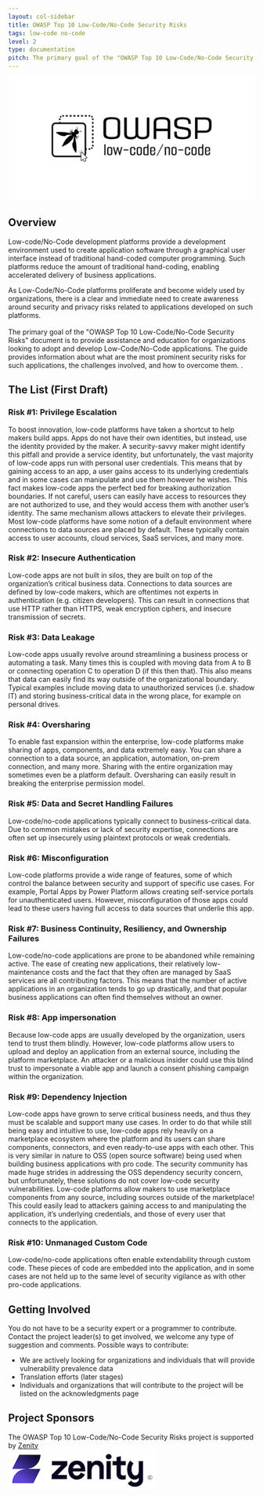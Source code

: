```yaml
---
layout: col-sidebar
title: OWASP Top 10 Low-Code/No-Code Security Risks
tags: low-code no-code
level: 2
type: documentation
pitch: The primary goal of the "OWASP Top 10 Low-Code/No-Code Security Risks" document is to provide assistance and education for organizations looking to adopt and develop Low-Code/No-Code applications. The guide provides information about what are the most prominent security risks for such applications, the challenges involved, and how to overcome them.
---
```


[![OWASP Low-Code / No-Code](assets/images/owasp-lcnc.png)](https://owasp.org/www-project-top-10-low-code-no-code-security-risks/)

## Overview
Low-code/No-Code development platforms provide a development environment used to create application software through a graphical user interface instead of traditional hand-coded computer programming. 
Such platforms reduce the amount of traditional hand-coding, enabling accelerated delivery of business applications. 

As Low-Code/No-Code platforms proliferate and become widely used by organizations, there is a clear and immediate need to create awareness around security and privacy risks related to applications developed on such platforms.
<br>
<br>
The primary goal of the "OWASP Top 10 Low-Code/No-Code Security Risks" document is to provide assistance and education for organizations looking to adopt and develop Low-Code/No-Code applications. 
The guide provides information about what are the most prominent security risks for such applications, the challenges involved, and how to overcome them.
.

## The List (First Draft)

### Risk #1: Privilege Escalation
To boost innovation, low-code platforms have taken a shortcut to help makers build apps. Apps do not have their own identities, but instead, use the identity provided by the maker. A security-savvy maker might identify this pitfall and provide a service identity, but unfortunately, the vast majority of low-code apps run with personal user credentials. This means that by gaining access to an app, a user gains access to its underlying credentials and in some cases can manipulate and use them however he wishes. This fact makes low-code apps the perfect bed for breaking authorization boundaries. If not careful, users can easily have access to resources they are not authorized to use, and they would access them with another user’s identity. The same mechanism allows attackers to elevate their privileges. Most low-code platforms have some notion of a default environment where connections to data sources are placed by default. These typically contain access to user accounts, cloud services, SaaS services, and many more.

### Risk #2: Insecure Authentication
Low-code apps are not built in silos, they are built on top of the organization’s critical business data. Connections to data sources are defined by low-code makers, which are oftentimes not experts in authentication (e.g. citizen developers). This can result in connections that use HTTP rather than HTTPS, weak encryption ciphers, and insecure transmission of secrets.

### Risk #3: Data Leakage
Low-code apps usually revolve around streamlining a business process or automating a task. Many times this is coupled with moving data from A to B or connecting operation C to operation D (if this then that). This also means that data can easily find its way outside of the organizational boundary. Typical examples include moving data to unauthorized services (i.e. shadow IT) and storing business-critical data in the wrong place, for example on personal drives.

### Risk #4: Oversharing
To enable fast expansion within the enterprise, low-code platforms make sharing of apps, components, and data extremely easy. You can share a connection to a data source, an application, automation, on-prem connection, and many more. Sharing with the entire organization may sometimes even be a platform default. Oversharing can easily result in breaking the enterprise permission model.

### Risk #5: Data and Secret Handling Failures
Low-code/no-code applications typically connect to business-critical data. 
Due to common mistakes or lack of security expertise, connections are often set up insecurely using plaintext protocols or weak credentials.

### Risk #6: Misconfiguration
Low-code platforms provide a wide range of features, some of which control the balance between security and support of specific use cases. For example, Portal Apps by Power Platform allows creating self-service portals for unauthenticated users. However, misconfiguration of those apps could lead to these users having full access to data sources that underlie this app.

### Risk #7: Business Continuity, Resiliency, and Ownership Failures
Low-code/no-code applications are prone to be abandoned while remaining active. 
The ease of creating new applications, their relatively low-maintenance costs and the fact that they often are managed by SaaS services are all contributing factors. 
This means that the number of active applications in an organization tends to go up drastically, and that popular business applications can often find themselves without an owner.

### Risk #8: App impersonation
Because low-code apps are usually developed by the organization, users tend to trust them blindly. However, low-code platforms allow users to upload and deploy an application from an external source, including the platform marketplace. An attacker or a malicious insider could use this blind trust to impersonate a viable app and launch a consent phishing campaign within the organization.

### Risk #9: Dependency Injection
Low-code apps have grown to serve critical business needs, and thus they must be scalable and support many use cases. In order to do that while still being easy and intuitive to use, low-code apps rely heavily on a marketplace ecosystem where the platform and its users can share components, connectors, and even ready-to-use apps with each other. This is very similar in nature to OSS (open source software) being used when building business applications with pro code. The security community has made huge strides in addressing the OSS dependency security concern, but unfortunately, these solutions do not cover low-code security vulnerabilities. Low-code platforms allow makers to use marketplace components from any source, including sources outside of the marketplace! This could easily lead to attackers gaining access to and manipulating the application, it’s underlying credentials, and those of every user that connects to the application.

### Risk #10: Unmanaged Custom Code
Low-code/no-code applications often enable extendability through custom code. 
These pieces of code are embedded into the application, and in some cases are not held up to the same level of security vigilance as with other pro-code applications. 


## Getting Involved
You do not have to be a security expert or a programmer to contribute. 
Contact the project leader(s) to get involved, we welcome any type of suggestion and comments. Possible ways to contribute:
 * We are actively looking for organizations and individuals that will provide vulnerability prevalence data
 * Translation efforts (later stages)
 * Individuals and organizations that will contribute to the project will be listed on the acknowledgments page


## Project Sponsors
The OWASP Top 10 Low-Code/No-Code Security Risks project is supported by [Zenity](https://www.zenity.io/)
<br>
[![Zenity](assets/images/zenity-new-logo2.png)](https://www.zenity.io/)
